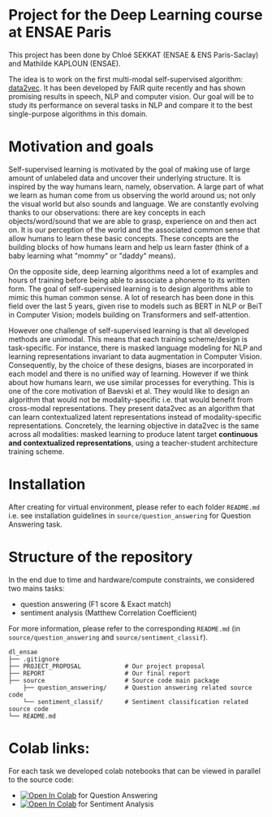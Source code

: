 # Project for the Deep Learning course at ENSAE Paris

This project has been done by Chloé SEKKAT (ENSAE \& ENS Paris-Saclay) and Mathilde KAPLOUN (ENSAE).  

The idea is to work on the first multi-modal self-supervised algorithm: [data2vec](https://arxiv.org/abs/2202.03555). 
It has been developed by FAIR quite recently and has shown promising results in speech, NLP and computer vision. Our 
goal will be to study its performance on several tasks in NLP and compare it to the best single-purpose algorithms in 
this domain. 

# Motivation and goals

Self-supervised learning is motivated by the goal of making use of large amount of unlabeled data and uncover their 
underlying structure. It is inspired by the way humans learn, namely, observation. A large part of what we learn as human 
come from us observing the world around us; not only the visual world but also sounds and language. We are constantly 
evolving thanks to our observations: there are key concepts in each objects/word/sound that we are able to grasp, 
experience on and then act on. It is our perception of the world and the associated common sense that allow humans to 
learn these basic concepts. These concepts are the building blocks of how humans learn and help us learn faster 
(think of a baby learning what "mommy" or "daddy" means).

On the opposite side, deep learning algorithms need a lot of examples and hours of training before being able to associate 
a phoneme to its written form. The goal of self-supervised learning is to design algorithms able to mimic this human 
common sense. A lot of research has been done in this field over the last 5 years, given rise to models such as BERT 
in NLP or BeiT in Computer Vision; models building on Transformers and self-attention.

However one challenge of self-supervised learning is that all developed methods are unimodal. This means that each training 
scheme/design is task-specific. For instance, there is masked language modeling for NLP and learning representations 
invariant to data augmentation in Computer Vision. Consequently, by the choice of these designs, biases are incorporated 
in each model and there is no unified way of learning. However if we think about how humans learn, we use similar 
processes for everything. This is one of the core motivation of Baevski et al. They would like to design an algorithm 
that would not be modality-specific i.e. that would benefit from cross-modal representations. They present data2vec as 
an algorithm that can learn contextualized latent representations instead of modality-specific representations. 
Concretely, the learning objective in data2vec is the same across all modalities: masked learning to produce latent 
target **continuous and contextualized representations**, using a teacher-student architecture training scheme.

# Installation 

After creating for virtual environment, please refer to each folder ``README.md`` i.e. see installation guidelines in
``source/question_answering`` for Question Answering task.

# Structure of the repository 

In the end due to time and hardware/compute constraints, we considered two mains tasks:
- question answering (F1 score \& Exact match)
- sentiment analysis (Matthew Correlation Coefficient)

For more information, please refer to the corresponding `README.md` (in `source/question_answering` and `source/sentiment_classif`).

```
dl_ensae
├── .gitignore                  
├── PROJECT_PROPOSAL            # Our project proposal
├── REPORT                      # Our final report
├── source                      # Source code main package   
    ├── question_answering/     # Question answering related source code                         
    └── sentiment_classif/      # Sentiment classification related source code  
└── README.md
```

# Colab links:

For each task we developed colab notebooks that can be viewed in parallel to the source code:

- <a href="https://colab.research.google.com/drive/1qzDdyZ6qsNxdSMyxlCIuKqjB7FdPDw3Y?usp=sharing" target="_parent"><img src="https://colab.research.google.com/assets/colab-badge.svg" alt="Open In Colab"/></a> for Question Answering
- <a href="https://colab.research.google.com/drive/1FzfdDTDuQaMWe1dx2KBwcYH18wmUk-PD?usp=sharing" target="_parent"><img src="https://colab.research.google.com/assets/colab-badge.svg" alt="Open In Colab"/></a> for Sentiment Analysis
